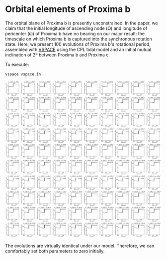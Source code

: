 # Orbital elements of Proxima b

The orbital plane of Proxima b is presently unconstrained. In the paper, we claim that the initial longitude of ascending node (Ω) and longitude of pericenter (ϖ) of Proxima b have no bearing on our major result: the timescale on which Proxima b is captured into the synchronous rotation state. Here, we present 100 evolutions of Proxima b's rotational period, assembled with [VSPACE](https://github.com/VitualPlanetaryLaboratory/vplanet/vspace) using the CPL tidal model and an initial mutual inclination of 2º between Proxima b and Proxima c.

To execute:

``` {.sourceCode .bash}
vspace vspace.in
```


![evolutions](initialspace.png "Expected output")

The evolutions are virtually identical under our model. Therefore, we can comfortably set both parameters to zero initially.
